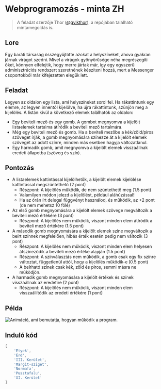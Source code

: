 # Webprogramozás - minta ZH

> A feladat szerzője Thor ([@gvikthor](https://github.com/gvikthor/Webprogramozas/tree/master/20-21-1/JavaScript%20CsoportZH/Minta)), a repójában található mintamegoldás is.

## Lore

Egy baráti társaság összegyűjtötte azokat a helyszíneket, ahova gyakran járnak virágot szedni. Mivel a virágok gyönyörűsége néha megrészegíti őket, könnyen elfelejtik, hogy merre jártak már, így egy egyszerű adminisztrációs rendszert szeretnének készíteni hozzá, mert a Messenger csoportokból már kifejezetten elegük lett.

## Feladat

Legyen az oldalon egy lista, ami helyszíneket sorol fel. Ha rákattintunk egy elemre, az legyen innentől kijelölve, ha újra rákattintunk, szűnjön meg a kijelölés.
A listán kívül a következő elemek találhatók az oldalon:

- Egy beviteli mező és egy gomb. A gombot megnyomva a kijelölt listaelemek tartalma átíródik a beviteli mező tartalmára.
- Még egy beviteli mező és gomb. Ha a beviteli mezőbe a kék/zöld/piros szöveget írják, a gomb megnyomására színezze át a kijelölt elemek szövegét az adott színre, minden más esetben hagyja változatlanul.
- Egy harmadik gomb, amit megnyomva a kijelölt elemek visszaállnak eredeti állapotba (szöveg és szín).

## Pontozás

- A listaelemek kattintással kijelölhetők, a kijelölt elemek kijelölése kattintással megszüntethető (2 pont)
  - Részpont: A kijelölés működik, de nem szüntethető meg (1.5 pont)
  - Valamilyen módon jelezd a kijelölést, például aláhúzással!
  - Ha az órán írt delegal függvényt használod, és működik, az +2 pont (de nem mehetsz 10 fölé)
- Az első gomb megnyomására a kijelölt elemek szövege megváltozik a beviteli mező értékére (3 pont)
  - Részpont: A kijelölés nem működik, viszont minden elem átíródik a beviteli mező értékére (1.5 pont)
- A második gomb megnyomására a kijelölt elemek színe megváltozik a beírt színnek megfelelően, hibás érték esetén pedig nem változik (3 pont)
  - Részpont: A kijelölés nem működik, viszont minden elem helyesen átszíneződik a beviteli mező értéke alapján (1.5 pont)
  - Részpont: A színválasztás nem működik, a gomb csak egy fix színre változtat, függetlenül attól, hogy a kijelölés működik-e (0.5 pont)
  - A beírható színek csak kék, zöld és piros, semmi másra ne működjön.
- A harmadik gomb megnyomására a kijelölt értékek és színek visszaállnak az eredetire (2 pont)
  - Részpont: A kijelölés nem működik, viszont minden elem visszaállítódik az eredeti értékére (1 pont)

## Példa

![Animáció, ami bemutatja, hogyan működik a program.](https://github.com/gvikthor/Webprogramozas/blob/master/20-21-1/JavaScript%20CsoportZH/Minta/mintazh.gif)

## Induló kód
```javascript
[
    'Etyek',
    'Érd',
    'III. Kerület',
    'Margit-sziget',
    'Normafa',
    'Pusztafalu',
    'XI. Kerület'
]
